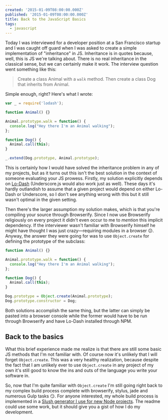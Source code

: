 ```yaml
---
created: '2015-01-09T08:00:00.000Z'
published: '2015-01-09T08:00:00.000Z'
title: Back to the JavaScript Basics
tags:
  - javascript
---
```


Today I was interviewed for a developer position at a San Francisco startup and I was caught off guard when I was asked to create a simple implementation of "inheritance" in JS. Inheritance is in quotes because, well, this is JS we're talking about. There is no real inheritance in the classical sense, but we can certainly make it work. The interview question went something like this:

> Create a class Animal with a `walk` method. Then create a class Dog that inherits from Animal.

Simple enough, right? Here's what I wrote:

```js
var _ = require('lodash');

function Animal() {}

Animal.prototype.walk = function() {
  console.log("Hey there I'm an Animal walking");
};

function Dog() {
  Animal.call(this);
}

_.extend(Dog.prototype, Animal.prototype);
```

This is certainly how I would have solved the inheritance problem in any of my projects, but as it turns out this isn't the best solution in the context of someone evaluating your JS prowess. Firstly, my solution explicitly depends on [Lo-Dash][lodash] (Underscore.js would also work just as well). These days it's hardly outlandish to assume that a given project would depend on either Lo-Dash or Underscore, so I don't see anything wrong with this but it still wasn't optimal in the given setting.

Then there's the larger assumption my solution makes, which is that you're compiling your source through Browserify. Since I now use Browserify religiously on every project it didn't even occur to me to _mention_ this implicit dependency. If the interviewer wasn't familiar with Browserify himself he might have thought I was just crazy—requiring modules in a browser 😕. Anyway, the answer they were going for was to use `Object.create` for defining the prototype of the subclass:

```js
function Animal() {}

Animal.prototype.walk = function() {
  console.log("Hey there I'm an Animal walking");
};

function Dog() {
  Animal.call(this);
}

Dog.prototype = Object.create(Animal.prototype);
Dog.prototype.constructor = Dog;
```

Both solutions accomplish the same thing, but the latter can simply be pasted into a browser console while the former would have to be run through Browserify and have Lo-Dash installed through NPM.

## Back to the basics

What this brief experience made me realize is that there are still some basic JS methods that I'm not familiar with. Of course now it's unlikely that I will forget `Object.create`. This was a very healthy realization, because despite the fact that I am unlikely ever to use `Object.create` in any project of my own it's still good to know the ins and outs of the language you write your software in.

So, now that I'm quite familiar with `Object.create` I'm still going right back to my complex build process complete with browserify, stylus, jade and numerous Gulp tasks 😏. For anyone interested, my whole build process is implemented in a [Slush generator I use for new Node projects][generator]. The readme could use some work, but it should give you a gist of how I do my development.

[generator]: https://github.com/iansinnott/slush-express-isinn

[lodash]: https://lodash.com/